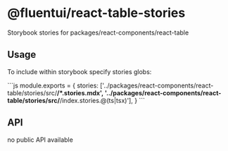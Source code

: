 # @fluentui/react-table-stories

Storybook stories for packages/react-components/react-table

## Usage

To include within storybook specify stories globs:

\`\`\`js
module.exports = {
stories: ['../packages/react-components/react-table/stories/src/**/*.stories.mdx', '../packages/react-components/react-table/stories/src/**/index.stories.@(ts|tsx)'],
}
\`\`\`

## API

no public API available
